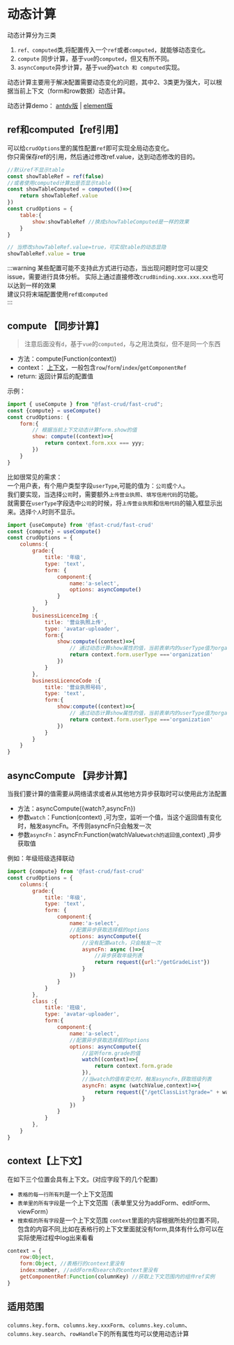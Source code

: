 # 动态计算

动态计算分为三类
1. `ref、computed`类,将配置传入一个`ref`或者`computed`，就能够动态变化。
2. `compute` 同步计算，基于`vue`的`computed`，但又有所不同。
3. `asyncCompute`异步计算，基于`vue`的`watch 和 computed`实现。 
 
动态计算主要用于解决配置需要动态变化的问题，其中2、3类更为强大，可以根据当前上下文（form和row数据）动态计算。    

动态计算demo：
[antdv版](http://fast-crud.docmirror.cn/antdv/#/basis/compute)  | 
[element版](http://fast-crud.docmirror.cn/antdv/#/basis/compute)

## ref和computed【ref引用】
可以给`crudOptions`里的属性配置`ref`即可实现全局动态变化。     
你只需保存ref的引用，然后通过修改ref.value，达到动态修改的目的。
```js
//默认ref不显示table
const showTableRef = ref(false)
//或者使用computed计算出是否显示table
const showTableComputed = computed(()=>{
    return showTableRef.value
})
const crudOptions = {
    table:{
        show:showTableRef //换成showTableComputed是一样的效果
    }
}

// 当修改showTableRef.value=true，可实现table的动态显隐
showTableRef.value = true

```
:::warning
某些配置可能不支持此方式进行动态，当出现问题时您可以提交issue，需要进行具体分析。
实际上通过直接修改`crudBinding.xxx.xxx.xxx`也可以达到一样的效果             
建议只将末端配置使用`ref或computed`    
:::

## compute 【同步计算】
> 注意后面没有`d`，基于`vue`的`computed`，与之用法类似，但不是同一个东西

* 方法：compute(Function(context))
* context： [上下文](#context【上下文】)，一般包含`row`/`form`/`index`/`getComponentRef`
* return: 返回计算后的配置值

示例：
```js
import { useCompute } from "@fast-crud/fast-crud";
const {compute} = useCompute()
const crudOptions: {
    form:{
        // 根据当前上下文动态计算form.show的值
        show: compute((context)=>{
            return context.form.xxx === yyy;
        })
    }
}
```


比如很常见的需求：        
一个用户表，有个用户类型字段`userType`,可能的值为：`公司`或`个人`。     
我们要实现，当选择`公司`时，需要额外`上传营业执照`、`填写信用代码`的功能。    
就需要在`userType`字段选中`公司`的时候，将`上传营业执照`和`信用代码`的输入框显示出来。选择`个人`时则不显示。
```js
import {useCompute} from '@fast-crud/fast-crud'
const {compute} = useCompute()
const crudOptions = {
    columns:{
        grade:{
            title: '年级',
            type: 'text',
            form: {
                component:{
                    name:'a-select',
                    options: asyncCompute()
                }
            }
        },
        businessLicenceImg :{
            title: '营业执照上传',
            type: 'avatar-uploader',
            form:{
                show:compute((context)=>{
                    // 通过动态计算show属性的值，当前表单内的userType值为organization，才显示此字段
                    return context.form.userType ==='organization'
                })
            }
        },
        businessLicenceCode :{
            title: '营业执照号码',
            type: 'text',
            form:{
                show:compute((context)=>{
                    // 通过动态计算show属性的值，当前表单内的userType值为organization，才显示此字段
                    return context.form.userType ==='organization'
                })
            }
        }
    }
}

```

## asyncCompute 【异步计算】
当我们要计算的值需要从网络请求或者从其他地方异步获取时可以使用此方法配置

* 方法：asyncCompute({watch?,asyncFn})
* 参数`watch`：Function(context) ,可为空，监听一个值，当这个返回值有变化时，触发asyncFn。不传则asyncFn只会触发一次
* 参数`asyncFn`：asyncFn:Function(watchValue`watch的返回值`,context) ,异步获取值

例如：年级班级选择联动
```js
import {compute} from '@fast-crud/fast-crud'
const crudOptions = {
    columns:{
        grade:{
            title: '年级',
            type: 'text',
            form: {
                component:{
                    name:'a-select',
                    //配置异步获取选择框的options
                    options: asyncCompute({
                        //没有配置watch，只会触发一次
                        asyncFn: async ()=>{
                            //异步获取年级列表
                            return request({url:"/getGradeList"})
                        }
                    })
                }
            }
        },
        class :{
            title: '班级',
            type: 'avatar-uploader',
            form:{
                component:{
                    name:'a-select',
                    //配置异步获取选择框的options
                    options: asyncCompute({
                        //监听form.grade的值
                        watch((context)=>{
                            return context.form.grade
                        }),
                        //当watch的值有变化时，触发asyncFn,获取班级列表
                        asyncFn: async (watchValue,context)=>{
                            return request({"/getClassList?grade=" + watchValue})
                        }
                    })
                }
            }
        },
    }
}

```

## context【上下文】
在如下三个位置会具有上下文。(对应字段下的几个配置)
* `表格的每一行所有列`是一个上下文范围
* `表单里的所有字段`是一个上下文范围（表单里又分为addForm、editForm、viewForm）
* `搜索框的所有字段`是一个上下文范围
`context`里面的内容根据所处的位置不同，包含的内容不同,比如在表格行的上下文里面就没有form,具体有什么你可以在实际使用过程中log出来看看
```js
context = {
    row:Object, 
    form:Object, //表格行的context里没有
    index:number, //addForm和search的context里没有
    getComponentRef:Function(columnKey) //获取上下文范围内的组件ref实例
}
```

## 适用范围
`columns.key.form`、`columns.key.xxxForm`、`columns.key.column`、`columns.key.search`、`rowHandle`下的所有属性均可以使用动态计算

